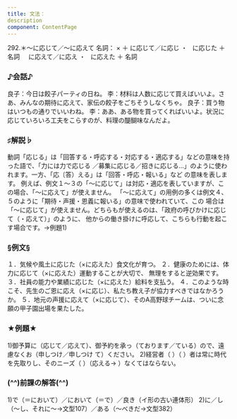 ```yaml
---
title: 文法：
description
component: ContentPage
---
```



292.＊～に応じて／～に応えて
名詞： × ＋ に応じて／に応じ ・
  に応じた ＋ 名詞  
  に応えて／に応え ・
  に応えた ＋ 名詞  
### ♪会話♪
良子：今日は餃子パーティの日ね。
李：材料は人数に応じて買えばいいよ。さあ、みんなの期待に応えて、家伝の餃子をごちそうしなくちゃ。 良子：買う物はいつもの通りでいいわね。
李：ああ、ある物を買ってくればいいよ。状況に応じていろいろ工夫をこらすのが、料理の醍醐味なんだよ。
### ♯解説♭
動詞「応じる」は「回答する・呼応する・対応する・適応する」などの意味を持った語で、「力には力で応じる
／募集に応じる／招きに応じる…」のように使われます。一方、「応〔答）える」は「回答・呼応・報いる」など の意味を表します。
例えば、例文１～３の「～に応じて」は対応・適応を表していますが、この場合、「～に応えて」が使えません。 「～に応えて」の用例の多くは例文４、５のように「期待・声援・恩義に報いる」の意味で使われていて、この 場合は「～に応じて」が使えません。どちらもが使えるのは、「政府の呼びかけに応じて（・応えて）」のように、 他からの働き掛けに呼応して、こちらも行動を起こす場合です。→例題1)
### §例文§
１．気候や風土に応じた（×に応えた）食文化が育つ。
２．健康のためには、体力に応じて（×に応えた）運動することが大切で、 無理をすると逆効果です。
３．社員の能力や業績に応じた（×に応えた）給料を支払う。
４．このような時こそ、先生のご恩に応え（×に応じ）、私たち教え子が協力すべきではなかろうか。
５．地元の声援に応えて（×に応じて）、そのA高野球チームは、ついに念願の甲子園出場を果たした。
### ★例題★
1)御予算に（応じて／応えて）、御予約を承っ（ております／ている）ので、遠慮なくお（申しつけ／申しつけ て）ください。
2)経営者（ ）（ ）者は常に時代を先取りし、そのニーズ（ ）（応える→ ）なくてはならない。
### (^^)前課の解答(^^)
1)で（＝において）／において（＝で）／良き（イ形の古い連体形）
2)に／し（～し、それに～→文型107）／ある（～べきだ→文型382）
